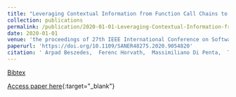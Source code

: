 ```yaml
---
title: "Leveraging Contextual Information from Function Call Chains to Improve Fault Localization"
collection: publications
permalink: /publication/2020-01-01-Leveraging-Contextual-Information-from-Function-Call-Chains-to-Improve-Fault-Localization
date: 2020-01-01
venue: 'the proceedings of 27th IEEE International Conference on Software Analysis, Evolution and Reengineering, SANER 2020, London, ON, Canada, February 18-21, 2020'
paperurl: 'https://doi.org/10.1109/SANER48275.2020.9054820'
citation: ' Arpad Beszedes,  Ferenc Horvath,  Massimiliano Di Penta,  Tibor Gyimothy, &quot;Leveraging Contextual Information from Function Call Chains to Improve Fault Localization.&quot; the proceedings of 27th IEEE International Conference on Software Analysis, Evolution and Reengineering, SANER 2020, London, ON, Canada, February 18-21, 2020, 2020.'
---
```

[Bibtex](https://dblp.org/rec/conf/wcre/BeszedesHPG20.bib)

[Access paper here](https://doi.org/10.1109/SANER48275.2020.9054820){:target="_blank"}
